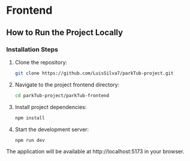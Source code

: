 # Frontend

## How to Run the Project Locally

### Installation Steps

1. Clone the repository:

   ```bash
   git clone https://github.com/LuisSilva7/parkTub-project.git

   ```

2. Navigate to the project frontend directory:

   ```bash
   cd parkTub-project/parkTub-frontend

   ```

3. Install project dependencies:

   ```bash
   npm install

   ```

4. Start the development server:

   ```bash
   npm run dev

   ```

The application will be available at http://localhost:5173 in your browser.
